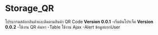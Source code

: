 # Storage_QR
โปรแกรมสต้อกสินค้าและติดตามสินค้า QR Code 
<b>Version 0.0.1</b> 
-เริ่มต้นโปรเจ็ค
<b>Version 0.0.2 </b>
-ใช้งาน QR ค้นหา 
-Table ใช้งาน Ajax
-Alert ข้อมูลแยกUser
